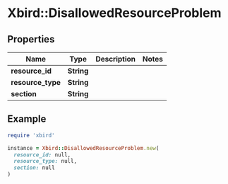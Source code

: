 # Xbird::DisallowedResourceProblem

## Properties

| Name | Type | Description | Notes |
| ---- | ---- | ----------- | ----- |
| **resource_id** | **String** |  |  |
| **resource_type** | **String** |  |  |
| **section** | **String** |  |  |

## Example

```ruby
require 'xbird'

instance = Xbird::DisallowedResourceProblem.new(
  resource_id: null,
  resource_type: null,
  section: null
)
```

